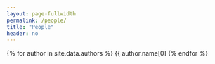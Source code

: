 ```yaml
---
layout: page-fullwidth
permalink: /people/
title: "People"
header: no
---
```


{% for author in site.data.authors %}
{{ author.name[0]
{% endfor %}

<!-- 
{% assign authors = "" | split: "" %}
{% for a in site.data.authors %}
    {% assign lastFirst = a.name | split: " " | reverse %}
    {% assign authors = authors | push: lastFirst %}
{% endfor %}
{% assign sorted_authors = authors | sort_natural %}

{% for author in sorted_authors %}
    {% assign firstLast = author | split: " " | reverse %}
    {% assign matched_author = site.data.authors | where:"name",firstLast %}
    {% assign person = matched_author[0] %}
    
    <div>
    {% if person.email %}
    <h4><a href="mailto:{{ person.email }}">{{ person.name }}</a></h4>
    {% else %}
        <h4>{{ person.name }}</h4>
    {% endif %}
    </div>
{% endfor %} -->